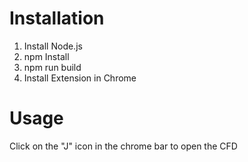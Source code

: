 # Installation
1. Install Node.js
2. npm Install
3. npm run build
4. Install Extension in Chrome

# Usage
Click on the "J" icon in the chrome bar to open the CFD